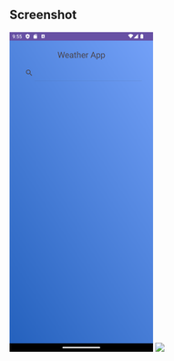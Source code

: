   ## Screenshot

  <img width="50%" src=".assets/Screenshot_20231207_095543.png">
  <img width="50%" src=".assets/Screenshot_20231207_095230.png">